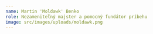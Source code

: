 ```yaml
---
name: Martin 'Moldawk' Benko
role: Nezameniteľný majster a pomocný fundátor príbehu
image: src/images/uploads/moldawk.png
---
```

